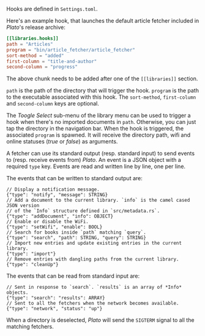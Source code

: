 Hooks are defined in `Settings.toml`.

Here's an example hook, that launches the default article fetcher included in
*Plato*'s release archive:
```toml
[[libraries.hooks]]
path = "Articles"
program = "bin/article_fetcher/article_fetcher"
sort-method = "added"
first-column = "title-and-author"
second-column = "progress"
```

The above chunk needs to be added after one of the `[[libraries]]` section.

`path` is the path of the directory that will trigger the hook. `program` is
the path to the executable associated with this hook. The `sort-method`,
`first-column` and `second-column` keys are optional.

The *Toogle Select* sub-menu of the library menu can be used to trigger a hook
when there's no imported documents in `path`. Otherwise, you can just tap the
directory in the navigation bar. When the hook is triggered, the associated
`program` is spawned. It will receive the directory path, wifi and online
statuses (*true* or *false*) as arguments.

A fetcher can use its standard output (resp. standard input) to send events to
(resp. receive events from) *Plato*. An event is a JSON object with a required
`type` key. Events are read and written line by line, one per line.

The events that can be written to standard output are:

```
// Display a notification message.
{"type": "notify", "message": STRING}
// Add a document to the current library. `info` is the camel cased JSON version
// of the `Info` structure defined in `src/metadata.rs`.
{"type": "addDocument", "info": OBJECT}
// Enable or disable the WiFi.
{"type": "setWifi", "enable": BOOL}
// Search for books inside `path` matching `query`.
{"type": "search", "path": STRING, "query": STRING}
// Import new entries and update existing entries in the current library.
{"type": "import"}
// Remove entries with dangling paths from the current library.
{"type": "cleanUp"}
```

The events that can be read from standard input are:

```
// Sent in response to `search`. `results` is an array of *Info* objects.
{"type": "search": "results": ARRAY}
// Sent to all the fetchers when the network becomes available.
{"type": "network", "status": "up"}
```

When a directory is deselected, *Plato* will send the `SIGTERM` signal to all
the matching fetchers.
